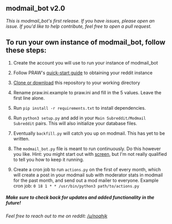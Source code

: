 ## modmail_bot v2.0

*This is modmail_bot's first release. If you have issues, please open an issue. If you'd like to help contribute, feel free to open a pull request.*

## To run your own instance of modmail_bot, follow these steps:

1. Create the account you will use to run your instance of modmail_bot

2. Follow PRAW's [quick-start guide](https://praw.readthedocs.io/en/latest/getting_started/quick_start.html) to obtaining your reddit instance

3. [Clone or download](https://help.github.com/articles/cloning-a-repository/) this repository to your working directory

4. Rename praw.ini.example to praw.ini and fill in the 5 values. Leave the first line alone.

5. Run `pip install -r requirements.txt` to install dependencies. 

6. Run `python3 setup.py` and add in your `Main Subreddit/Modmail Subreddit` pairs. This will also initialize your database files.

7. Eventually `backfill.py` will catch you up on modmail. This has yet to be written.

8. The `modmail_bot.py` file is meant to run continuously. Do this however you like. Hint: you might start out with [screen](https://www.howtoforge.com/linux_screen), but I'm not really qualified to tell you how to keep it running.

9. Create a cron job to run `actions.py` on the first of every month, which will create a post in your modmail sub with moderator stats in modmail for the past month, and send out a mod mailer to everyone. Example cron job: `0 18 1 * * /usr/bin/python3 path/to/actions.py`

##### Make sure to check back for updates and added functionality in the future!

###### Feel free to reach out to me on reddit: [/u/noahjk](https://reddit.com/user/noahjk)
